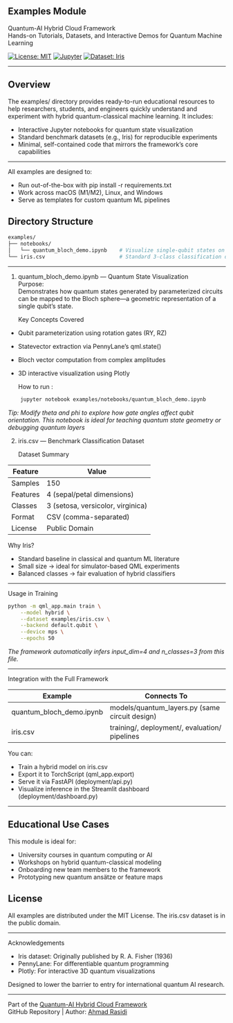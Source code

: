 ## Examples Module

Quantum-AI Hybrid Cloud Framework  
Hands-on Tutorials, Datasets, and Interactive Demos for Quantum Machine Learning  

[![License: MIT](https://img.shields.io/badge/License-MIT-green.svg)](./LICENSE)
[![Jupyter](https://img.shields.io/badge/Launch-Jupyter-blue.svg)](https://jupyter.org/)
[![Dataset: Iris](https://img.shields.io/badge/Dataset-Iris-purple.svg)](https://archive.ics.uci.edu/ml/datasets/iris)

--- 

## Overview

The examples/ directory provides ready-to-run educational resources to help researchers, students, and engineers quickly understand and experiment with hybrid quantum-classical machine learning. It includes:

- Interactive Jupyter notebooks for quantum state visualization  
- Standard benchmark datasets (e.g., Iris) for reproducible experiments  
- Minimal, self-contained code that mirrors the framework’s core capabilities

---

 All examples are designed to:  
- Run out-of-the-box with pip install -r requirements.txt  
- Work across macOS (M1/M2), Linux, and Windows  
- Serve as templates for custom quantum ML pipelines  


## Directory Structure  

```bash
examples/
├── notebooks/
│   └── quantum_bloch_demo.ipynb    # Visualize single-qubit states on the Bloch sphere
└── iris.csv                        # Standard 3-class classification dataset (150 samples)
```


---


 1. quantum_bloch_demo.ipynb — Quantum State Visualization  
      Purpose:  
      Demonstrates how quantum states generated by parameterized circuits can be mapped to the Bloch sphere—a geometric representation of a single qubit’s state.
    
    Key Concepts Covered  
  - Qubit parameterization using rotation gates (RY, RZ)  
  - Statevector extraction via PennyLane’s qml.state()  
  - Bloch vector computation from complex amplitudes  
  - 3D interactive visualization using Plotly

    How to run :
```bash
    jupyter notebook examples/notebooks/quantum_bloch_demo.ipynb
```
 *Tip: Modify theta and phi to explore how gate angles affect qubit orientation. This notebook is ideal for teaching quantum state geometry or debugging quantum layers*  

 2. iris.csv — Benchmark Classification Dataset
    
     Dataset Summary

| Feature  | Value                             |
|----------|----------------------------------|
| Samples  | 150                              |
| Features | 4 (sepal/petal dimensions)       |
| Classes  | 3 (setosa, versicolor, virginica)|
| Format   | CSV (comma-separated)            |
| License  | Public Domain                    |

Why Iris?

- Standard baseline in classical and quantum ML literature  
- Small size → ideal for simulator-based QML experiments  
- Balanced classes → fair evaluation of hybrid classifiers  

---

Usage in Training  
```bash
python -m qml_app.main train \
    --model hybrid \
    --dataset examples/iris.csv \
    --backend default.qubit \
    --device mps \
    --epochs 50
```
*The framework automatically infers input_dim=4 and n_classes=3 from this file.*  

---

Integration with the Full Framework  

| Example                        | Connects To                                      |
|--------------------------------|-------------------------------------------------|
| quantum_bloch_demo.ipynb        | models/quantum_layers.py (same circuit design) |
| iris.csv                        | training/, deployment/, evaluation/ pipelines  |  

You can:

- Train a hybrid model on iris.csv  
- Export it to TorchScript (qml_app.export)  
- Serve it via FastAPI (deployment/api.py)  
- Visualize inference in the Streamlit dashboard (deployment/dashboard.py)

---

## Educational Use Cases

This module is ideal for:

- University courses in quantum computing or AI
- Workshops on hybrid quantum-classical modeling
- Onboarding new team members to the framework
- Prototyping new quantum ansätze or feature maps

## License

All examples are distributed under the MIT License. The iris.csv dataset is in the public domain.  

---

Acknowledgements

- Iris dataset: Originally published by R. A. Fisher (1936)  
- PennyLane: For differentiable quantum programming  
- Plotly: For interactive 3D quantum visualizations
  
 Designed to lower the barrier to entry for international quantum AI research.  

 ---


Part of the [Quantum-AI Hybrid Cloud Framework](https://github.com/rasidi3112/Quantum-AI-Hybrid-Cloud-Framework)  
GitHub Repository | Author: [Ahmad Rasidi](https://github.com/rasidi3112)

















 
    


   





